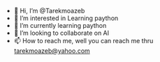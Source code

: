 - 👋 Hi, I’m @Tarekmoazeb
- 👀 I’m interested in Learning paython
- 🌱 I’m currently learning paython
- 💞️ I’m looking to collaborate on AI
- 📫 How to reach me, well you can reach me thru tarekmoazeb@yahoo.com

<!---
Tarekmoazeb/Tarekmoazeb is a ✨ special ✨ repository because its `README.md` (this file) appears on your GitHub profile.
You can click the Preview link to take a look at your changes.
--->
